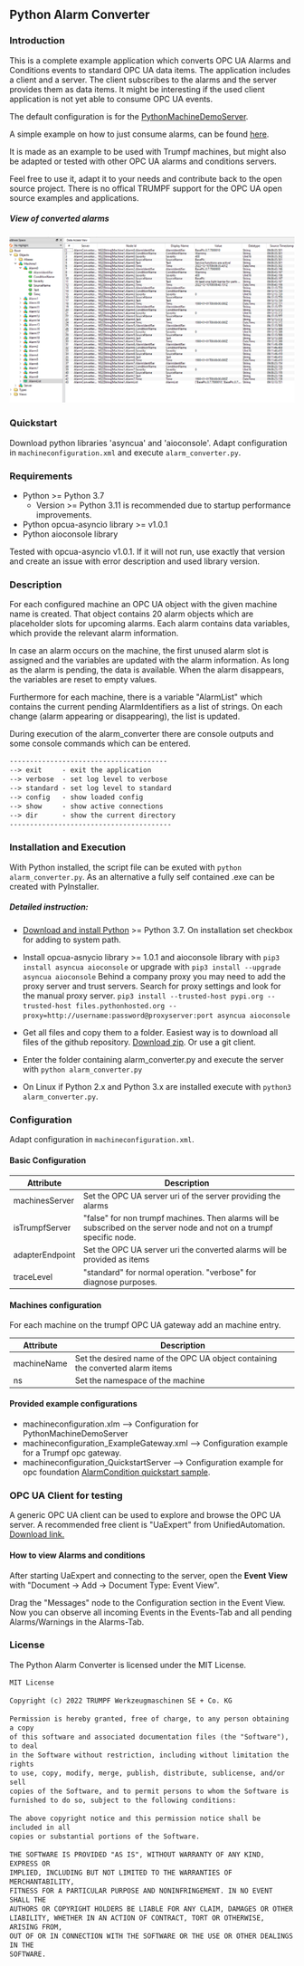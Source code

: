 ## Python Alarm Converter

### Introduction
This is a complete example application which converts OPC UA Alarms and Conditions events to standard OPC UA data items. The application includes a client and a server. The client subscribes to the alarms and the server provides them as data items. It might be interesting if the used client application is not yet able to consume OPC UA events.

The default configuration is for the [PythonMachineDemoServer](../../MachineDemoServer/Python).

A simple example on how to just consume alarms, can be found [here](../../Examples/Python).

It is made as an example to be used with Trumpf machines, but might also be adapted or tested with other OPC UA alarms and conditions servers.

Feel free to use it, adapt it to your needs and contribute back to the open source project. There is no offical TRUMPF support for the OPC UA open source examples and applications.

##### View of converted alarms
![Picture Alarms](doc/alarmConverter.PNG)

### Quickstart
Download python libraries 'asyncua' and 'aioconsole'. Adapt configuration in `machineconfiguration.xml` and execute `alarm_converter.py`.

### Requirements
- Python >= Python 3.7
    - Version >= Python 3.11 is recommended due to startup performance improvements.
- Python opcua-asyncio library >= v1.0.1
- Python aioconsole library

Tested with opcua-asyncio v1.0.1. If it will not run, use exactly that version and create an issue with error description and used library version.

### Description
For each configured machine an OPC UA object with the given machine name is created. That object contains 20 alarm objects which are placeholder slots for upcoming alarms. Each alarm contains data variables, which provide the relevant alarm information.

In case an alarm occurs on the machine, the first unused alarm slot is assigned and the variables are updated with the alarm information. As long as the alarm is pending, the data is available. When the alarm disappears, the variables are reset to empty values.

Furthermore for each machine, there is a variable "AlarmList" which contains the current pending AlarmIdentifiers as a list of strings. On each change (alarm appearing or disappearing), the list is updated.

During execution of the alarm_converter there are console outputs and some console commands which can be entered.

```
---------------------------------------
--> exit     - exit the application      
--> verbose  - set log level to verbose  
--> standard - set log level to standard 
--> config   - show loaded config        
--> show     - show active connections   
--> dir      - show the current directory
---------------------------------------- 
```

### Installation and Execution
With Python installed, the script file can be exuted with `python alarm_converter.py`. As an alternative a fully self contained .exe can be created with PyInstaller.

##### Detailed instruction:
- [Download and install Python](https://www.python.org/downloads/) >= Python 3.7. On installation set checkbox for adding to system path.
- Install opcua-asnycio library >= 1.0.1 and aioconsole library with 
`pip3 install asyncua aioconsole` or upgrade with 
`pip3 install --upgrade asyncua aioconsole`
Behind a company proxy you may need to add the proxy server and trust servers. Search for proxy settings and look for the manual proxy server. 
`pip3 install --trusted-host pypi.org --trusted-host files.pythonhosted.org --proxy=http://username:password@proxyserver:port asyncua aioconsole`

- Get all files and copy them to a folder. Easiest way is to download all files of the github repository. [Download zip](https://github.com/TRUMPF-IoT/OpcUaMachineTools/archive/main.zip). Or use a git client.
- Enter the folder containing alarm_converter.py and execute the server with `python alarm_converter.py`
- On Linux if Python 2.x and Python 3.x are installed execute with `python3 alarm_converter.py`. 


### Configuration

Adapt configuration in `machineconfiguration.xml`.

#### Basic Configuration

| Attribute       | Description |
| --------------  | ----------- |
| machinesServer  | Set the OPC UA server uri of the server providing the alarms |
| isTrumpfServer  | "false" for non trumpf machines. Then alarms will be subscribed on the server node and not on a trumpf specific node. |
| adapterEndpoint | Set the OPC UA server uri the converted alarms will be provided as items |
| traceLevel      | "standard" for normal operation. "verbose" for diagnose purposes. |

#### Machines configuration

For each machine on the trumpf OPC UA gateway add an machine entry.

| Attribute       | Description |
| --------------  | ----------- |
| machineName  | Set the desired name of the OPC UA object containing the converted alarm items  |
| ns  | Set the namespace of the machine |

#### Provided example configurations
- machineconfiguration.xlm              --> Configuration for PythonMachineDemoServer
- machineconfiguration_ExampleGateway.xml  --> Configuration example for a Trumpf opc gateway.
- machineconfiguration_QuickstartServer --> Configuration example for opc foundation [AlarmCondition quickstart sample](https://github.com/OPCFoundation/UA-.NETStandard-Samples).


### OPC UA Client for testing
A generic OPC UA client can be used to explore and browse the OPC UA server. A recommended free client is "UaExpert" from UnifiedAutomation. [Download link.](https://www.unified-automation.com/downloads/opc-ua-clients.html)

#### How to view Alarms and conditions
After starting UaExpert and connecting to the server, open the **Event View** with "Document -> Add -> Document Type: Event View".

Drag the "Messages" node to the Configuration section in the Event View. Now you can observe all incoming Events in the Events-Tab and all pending Alarms/Warnings in the Alarms-Tab.


### License
The Python Alarm Converter is licensed under the MIT License.

```
MIT License

Copyright (c) 2022 TRUMPF Werkzeugmaschinen SE + Co. KG

Permission is hereby granted, free of charge, to any person obtaining a copy
of this software and associated documentation files (the "Software"), to deal
in the Software without restriction, including without limitation the rights
to use, copy, modify, merge, publish, distribute, sublicense, and/or sell
copies of the Software, and to permit persons to whom the Software is
furnished to do so, subject to the following conditions:

The above copyright notice and this permission notice shall be included in all
copies or substantial portions of the Software.

THE SOFTWARE IS PROVIDED "AS IS", WITHOUT WARRANTY OF ANY KIND, EXPRESS OR
IMPLIED, INCLUDING BUT NOT LIMITED TO THE WARRANTIES OF MERCHANTABILITY,
FITNESS FOR A PARTICULAR PURPOSE AND NONINFRINGEMENT. IN NO EVENT SHALL THE
AUTHORS OR COPYRIGHT HOLDERS BE LIABLE FOR ANY CLAIM, DAMAGES OR OTHER
LIABILITY, WHETHER IN AN ACTION OF CONTRACT, TORT OR OTHERWISE, ARISING FROM,
OUT OF OR IN CONNECTION WITH THE SOFTWARE OR THE USE OR OTHER DEALINGS IN THE
SOFTWARE.
```
